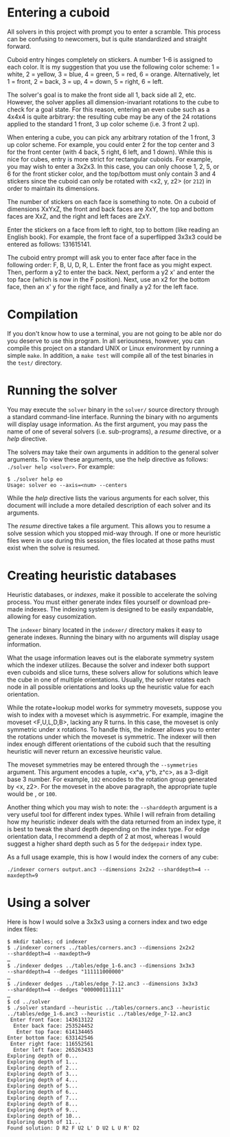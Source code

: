 Entering a cuboid
=================

All solvers in this project with prompt you to enter a scramble. This process can be confusing to newcomers, but is quite standardized and straight forward.

Cuboid entry hinges completely on stickers. A number 1-6 is assigned to each color. It is my suggestion that you use the following color scheme: 1 = white, 2 = yellow, 3 = blue, 4 = green, 5 = red, 6 = orange. Alternatively, let 1 = front, 2 = back, 3 = up, 4 = down, 5 = right, 6 = left.

The solver's goal is to make the front side all 1, back side all 2, etc. However, the solver applies all dimension-invariant rotations to the cube to check for a goal state. For this reason, entering an even cube such as a 4x4x4 is quite arbitrary: the resulting cube may be any of the 24 rotations applied to the standard 1 front, 3 up color scheme (i.e. 3 front 2 up).

When entering a cube, you can pick any arbitrary rotation of the 1 front, 3 up color scheme. For example, you could enter 2 for the top center and 3 for the front center (with 4 back, 5 right, 6 left, and 1 down). While this is nice for cubes, entry is more strict for rectangular cuboids. For example, you may wish to enter a 3x2x3. In this case, you can only choose 1, 2, 5, or 6 for the front sticker color, and the top/bottom must only contain 3 and 4 stickers since the cuboid can only be rotated with &lt;x2, y, z2&gt; (or `212`) in order to maintain its dimensions.

The number of stickers on each face is something to note. On a cuboid of dimensions XxYxZ, the front and back faces are XxY, the top and bottom faces are XxZ, and the right and left faces are ZxY.

Enter the stickers on a face from left to right, top to bottom (like reading an English book). For example, the front face of a superflipped 3x3x3 could be entered as follows: 131615141.

The cuboid entry prompt will ask you to enter face after face in the following order: F, B, U, D, R, L. Enter the front face as you might expect. Then, perform a y2 to enter the back. Next, perform a y2 x' and enter the top face (which is now in the F position). Next, use an x2 for the bottom face, then an x' y for the right face, and finally a y2 for the left face.

Compilation
===========

If you don't know how to use a terminal, you are not going to be able nor do you deserve to use this program. In all seriousness, however, you can compile this project on a standard UNIX or Linux environment by running a simple `make`. In addition, a `make test` will compile all of the test binaries in the `test/` directory. 

Running the solver
==================

You may execute the `solver` binary in the `solver/` source directory through a standard command-line interface. Running the binary with no arguments will display usage information. As the first argument, you may pass the name of one of several solvers (i.e. sub-programs), a *resume* directive, or a *help* directive.

The solvers may take their own arguments in addition to the general solver arguments. To view these arguments, use the help directive as follows: `./solver help <solver>`. For example:

	$ ./solver help eo
	Usage: solver eo --axis=<num> --centers

While the *help* directive lists the various arguments for each solver, this document will include a more detailed description of each solver and its arguments.

The *resume* directive takes a file argument. This allows you to resume a solve session which you stopped mid-way through. If one or more heuristic files were in use during this session, the files located at those paths must exist when the solve is resumed.

Creating heuristic databases
============================

Heuristic databases, or *indexes*, make it possible to accelerate the solving process. You must either generate index files yourself or download pre-made indexes. The indexing system is designed to be easily expandable, allowing for easy cusomization.

The `indexer` binary located in the `indexer/` directory makes it easy to generate indexes. Running the binary with no arguments will display usage information.

What the usage information leaves out is the elaborate symmetry system which the indexer utilizes. Because the solver and indexer both support even cuboids and slice turns, these solvers allow for solutions which leave the cube in one of multiple orientations. Usually, the solver rotates each node in all possible orientations and looks up the heuristic value for each orientation.

While the rotate+lookup model works for symmetry movesets, suppose you wish to index with a moveset which is asymmetric. For example, imagine the moveset <F,U,L,D,B>, lacking any R turns. In this case, the moveset is only symmetric under x rotations. To handle this, the indexer allows you to enter the rotations under which the moveset is symmetric. The indexer will then index enough different orientations of the cuboid such that the resulting heuristic will never return an excessive heuristic value.

The moveset symmetries may be entered through the `--symmetries` argument. This argument encodes a tuple, <x^a, y^b, z^c>, as a 3-digit base 3 number. For example, `102` encodes to the rotation group generated by <x, z2>. For the moveset in the above paragraph, the appropriate tuple would be <x>, or `100`.

Another thing which you may wish to note: the `--sharddepth` argument is a very useful tool for different index types. While I will refrain from detailing how my heuristic indexer deals with the data returned from an index type, it is best to tweak the shard depth depending on the index type. For edge orientation data, I recommend a depth of 2 at most, whereas I would suggest a higher shard depth such as 5 for the `dedgepair` index type.

As a full usage example, this is how I would index the corners of any cube:

	./indexer corners output.anc3 --dimensions 2x2x2 --sharddepth=4 --maxdepth=9

Using a solver
==============

Here is how I would solve a 3x3x3 using a corners index and two edge index files:

	$ mkdir tables; cd indexer
	$ ./indexer corners ../tables/corners.anc3 --dimensions 2x2x2
	--sharddepth=4 --maxdepth=9
	…
	$ ./indexer dedges ../tables/edge_1-6.anc3 --dimensions 3x3x3
	--sharddepth=4 --dedges "111111000000"
	…
	$ ./indexer dedges ../tables/edge_7-12.anc3 --dimensions 3x3x3
	--sharddepth=4 --dedges "000000111111"
	…
	$ cd ../solver
	$ ./solver standard --heuristic ../tables/corners.anc3 --heuristic ../tables/edge_1-6.anc3 --heuristic ../tables/edge_7-12.anc3
     Enter front face: 143613122
      Enter back face: 253524452
       Enter top face: 614134465
    Enter bottom face: 633142546
     Enter right face: 116552561
      Enter left face: 265263433
    Exploring depth of 0...
    Exploring depth of 1...
    Exploring depth of 2...
    Exploring depth of 3...
    Exploring depth of 4...
    Exploring depth of 5...
    Exploring depth of 6...
    Exploring depth of 7...
    Exploring depth of 8...
    Exploring depth of 9...
    Exploring depth of 10...
    Exploring depth of 11...
    Found solution: D R2 F U2 L' D U2 L U R' D2
